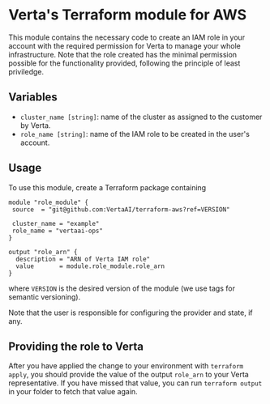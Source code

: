 # Verta's Terraform module for AWS
This module contains the necessary code to create an IAM role in your account with the required permission for Verta to manage your whole infrastructure. Note that the role created has the minimal permission possible for the functionality provided, following the principle of least priviledge.

## Variables
- `cluster_name [string]`: name of the cluster as assigned to the customer by Verta.
- `role_name [string]`: name of the IAM role to be created in the user's account.

## Usage
To use this module, create a Terraform package containing
```
module "role_module" {
 source  = "git@github.com:VertaAI/terraform-aws?ref=VERSION"

 cluster_name = "example"
 role_name = "vertaai-ops"
}

output "role_arn" {
  description = "ARN of Verta IAM role"
  value       = module.role_module.role_arn
}
```
where `VERSION` is the desired version of the module (we use tags for semantic versioning).

Note that the user is responsible for configuring the provider and state, if any.

## Providing the role to Verta
After you have applied the change to your environment with `terraform apply`, you should provide the value of the output `role_arn` to your Verta representative. If you have missed that value, you can run `terraform output` in your folder to fetch that value again.
